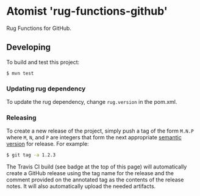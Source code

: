# Atomist 'rug-functions-github'

Rug Functions for GitHub.

## Developing

To build and test this project:

```
$ mvn test
```

### Updating rug dependency

To update the rug dependency, change `rug.version` in the pom.xml.

### Releasing

To create a new release of the project, simply push a tag of the form
`M.N.P` where `M`, `N`, and `P` are integers that form the next
appropriate [semantic version][semver] for release.  For example:

```sh
$ git tag -a 1.2.3
```

The Travis CI build (see badge at the top of this page) will
automatically create a GitHub release using the tag name for the
release and the comment provided on the annotated tag as the contents
of the release notes.  It will also automatically upload the needed
artifacts.

[semver]: http://semver.org
